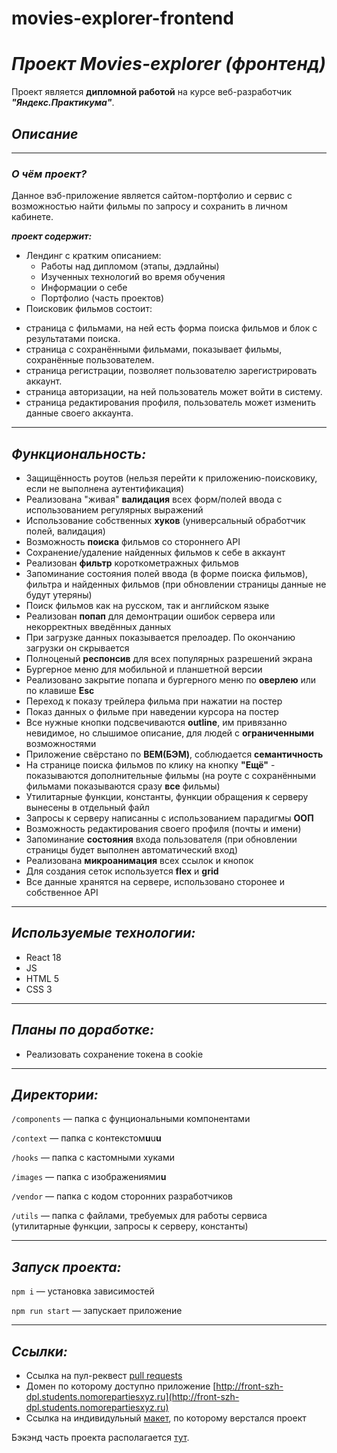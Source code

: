 # movies-explorer-frontend

# ***Проект Movies-explorer (фронтенд)***

Проект является **дипломной работой** на курсе веб-разработчик ***"Яндекс.Практикума"***.

## *Описание*

---

### ***О чём проект?***

Данное вэб-приложение является сайтом-портфолио и сервис c возможностью найти фильмы по запросу и сохранить в личном кабинете.

***проект содержит:***

* Лендинг c кратким описанием:
  + Работы над дипломом (этапы, дэдлайны)
  + Изученных технологий во время обучения
  + Информации о себе
  + Портфолио (часть проектов)
* Поисковик фильмов состоит:

+ страница с фильмами, на ней есть форма поиска фильмов и блок с результатами поиска.
+ страница с сохранёнными фильмами, показывает фильмы, сохранённые пользователем.
+ страница регистрации, позволяет пользователю зарегистрировать аккаунт.
+ страница авторизации, на ней пользователь может войти в систему.
+ страница редактирования профиля, пользователь может изменить данные своего аккаунта.

---

## *Функциональность:*

* Защищённость роутов (нельзя перейти к приложению-поисковику, если не выполнена аутентификация)
* Реализована "живая" **валидация** всех форм/полей ввода с использованием регулярных выражений
* Использование собственных **хуков** (универсальный обработчик полей, валидация)
* Возможность **поиска** фильмов со стороннего API
* Сохранение/удаление найденных фильмов к себе в аккаунт
* Реализован **фильтр** короткометражных фильмов
* Запоминание состояния полей ввода (в форме поиска фильмов), фильтра и найденных фильмов (при обновлении страницы данные не будут утеряны)
* Поиск фильмов как на русском, так и английском языке
* Реализован **попап** для демонтрации ошибок сервера или некорректных введённых данных
* При загрузке данных показывается прелоадер. По окончанию загрузки он скрывается
* Полноценый **респонсив** для всех популярных разрешений экрана
* Бургерное меню для мобильной и планшетной версии
* Реализовано закрытие попапа и бургерного меню по **оверлею** или по клавише **Esc**
* Переход к показу трейлера фильма при нажатии на постер
* Показ данных о фильме при наведении курсора на постер
* Все нужные кнопки подсвечиваются **outline**, им привязанно невидимое, но слышимое описание, для людей с **ограниченными** возможностями
* Приложение свёрстано по **BEM(БЭМ)**, соблюдается **семантичность**
* На странице поиска фильмов по клику на кнопку **"Ещё"** - показываются дополнительные фильмы (на роуте с сохранёнными фильмами показываются сразу **все** фильмы)
* Утилитарные функции, константы, функции обращения к серверу вынесены в отдельный файл
* Запросы к серверу написанны с использованием парадигмы **ООП**
* Возможность редактирования своего профиля (почты и имени)
* Запоминание **состояния** входа пользователя (при обновлении страницы будет выполнен автоматический вход)
* Реализована **микроанимация** всех ссылок и кнопок
* Для создания сеток используется **flex** и **grid**
* Все данные хранятся на сервере, использовано сторонее и собственное API

---

## *Используемые технологии:*

* React 18
* JS
* HTML 5
* CSS 3

---

## *Планы по доработке:*

* Реализовать сохранение токена в cookie

---

## *Директории:*

`/components` — папка с фунциональными компонентами

`/context` — папка с контекстом**u**u**u**

`/hooks` — папка с кастомными хуками

`/images` — папка c изображениями**u**

`/vendor` — папка с кодом сторонних разработчиков

`/utils` — папка с файлами, требуемых для работы сервиса (утилитарные функции, запросы к серверу, константы)

---

## *Запуск проекта:*

`npm i` — установка зависимостей

`npm run start` — запускает приложение

---

## *Ссылки:*

* Ссылка на пул-реквест [pull requests](https://github.com/SergZhikhDev/movies-explorer-frontend/compare/level-3?expand=1)
* Домен по которому доступно приложение [http://front-szh-dpl.students.nomorepartiesxyz.ru](http://front-szh-dpl.students.nomorepartiesxyz.ru)
* Ссылка на индивидульный [макет](https://www.figma.com/file/abwrvjILujw8VQJcEDPrSN/Diploma-(Copy)?node-id=891%3A3857), по которому верстался проект

Бэкэнд часть проекта располагается [тут](https://github.com/SergZhikhDev/movies-explorer-api).
